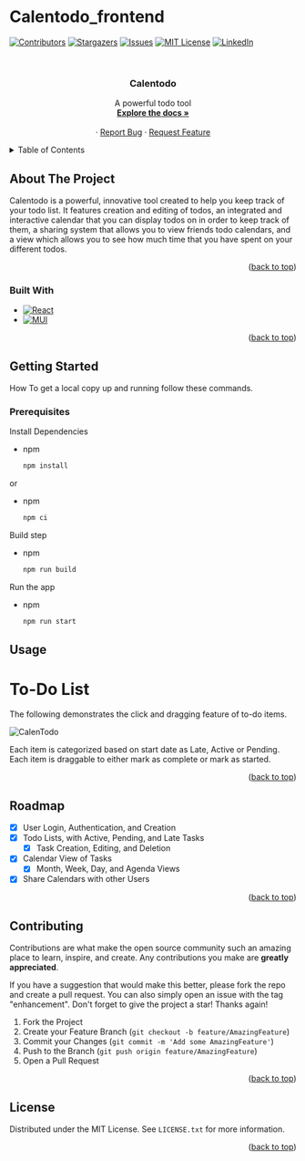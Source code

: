 # Calentodo_frontend
<!-- Improved compatibility of back to top link: See: https://github.com/othneildrew/Best-README-Template/pull/73 -->
<a name="readme-top"></a>


<!-- PROJECT SHIELDS -->
<!--
*** I'm using markdown "reference style" links for readability.
*** Reference links are enclosed in brackets [ ] instead of parentheses ( ).
*** See the bottom of this document for the declaration of the reference variables
*** for contributors-url, forks-url, etc. This is an optional, concise syntax you may use.
*** https://www.markdownguide.org/basic-syntax/#reference-style-links
-->
[![Contributors][contributors-shield]][contributors-url]
[![Stargazers][stars-shield]][stars-url]
[![Issues][issues-shield]][issues-url]
[![MIT License][license-shield]][license-url]
[![LinkedIn][linkedin-shield]][linkedin-url]



<!-- PROJECT LOGO -->
<br />
<div align="center">
<!--   <a href="https://github.com/github_username/repo_name">
    <img src="images/logo.png" alt="Logo" width="80" height="80">
  </a> -->

<h3 align="center">Calentodo</h3>

  <p align="center">
    A powerful todo tool
    <br />
    <a href="https://github.com/github_username/repo_name"><strong>Explore the docs »</strong></a>
    <br />
    <br />
<!--     <a href="https://github.com/github_username/repo_name">View Demo</a> -->
    ·
    <a href="https://github.com/rpp35-boc-perlman/Calentodo_frontend/issues">Report Bug</a>
    ·
    <a href="https://github.com/rpp35-boc-perlman/Calentodo_frontend/issues">Request Feature</a>
  </p>
</div>



<!-- TABLE OF CONTENTS -->
<details>
  <summary>Table of Contents</summary>
  <ol>
    <li>
      <a href="#about-the-project">About The Project</a>
      <ul>
        <li><a href="#built-with">Built With</a></li>
      </ul>
    </li>
    <li>
      <a href="#getting-started">Getting Started</a>
      <ul>
        <li><a href="#prerequisites">Prerequisites</a></li>
        <li><a href="#installation">Installation</a></li>
      </ul>
    </li>
    <li><a href="#usage">Usage</a></li>
    <li><a href="#roadmap">Roadmap</a></li>
    <li><a href="#contributing">Contributing</a></li>
    <li><a href="#license">License</a></li>
    <li><a href="#contact">Contact</a></li>
    <li><a href="#acknowledgments">Acknowledgments</a></li>
  </ol>
</details>



<!-- ABOUT THE PROJECT -->
## About The Project

<!-- [![Product Name Screen Shot][product-screenshot]](https://example.com) -->

<!-- Here's a blank template to get started: To avoid retyping too much info. Do a search and replace with your text editor for the following: `github_username`, `repo_name`, `twitter_handle`, `linkedin_username`, `email_client`, `email`, `project_title`, `project_description` -->

Calentodo is a powerful, innovative tool created to help you keep track of your todo list. It features creation and editing of todos, an integrated and interactive calendar that you can display todos on in order to keep track of them, a sharing system that allows you to view friends todo calendars, and a view which allows you to see how much time that you have spent on your different todos.

<p align="right">(<a href="#readme-top">back to top</a>)</p>



### Built With

* [![React][React.js]][React-url]
* [![MUI][mui.com]][mui-url]


<p align="right">(<a href="#readme-top">back to top</a>)</p>



<!-- GETTING STARTED -->
## Getting Started

How To get a local copy up and running follow these commands.

### Prerequisites

Install Dependencies
* npm
  ```sh
  npm install
  ```
or
* npm
  ```sh
  npm ci
  ```

Build step
* npm
  ```sh
  npm run build
  ```

Run the app
* npm
  ```sh
  npm run start
  ```


<!-- USAGE EXAMPLES -->
## Usage
<!-- 
Use this space to show useful examples of how a project can be used. Additional screenshots, code examples and demos work well in this space. You may also link to more resources.

_For more examples, please refer to the [Documentation](https://example.com)_ -->

# To-Do List
The following demonstrates the click and dragging feature of to-do items.

![CalenTodo](https://user-images.githubusercontent.com/66839046/189499449-6098e31e-5a34-4095-a5bc-45c969861e2e.gif)


Each item is categorized based on start date as Late, Active or Pending.
Each item is draggable to either mark as complete or mark as started.

<p align="right">(<a href="#readme-top">back to top</a>)</p>



<!-- ROADMAP -->
## Roadmap

- [x] User Login, Authentication, and Creation
- [x] Todo Lists, with Active, Pending, and Late Tasks
    - [x] Task Creation, Editing, and Deletion
- [x] Calendar View of Tasks
    - [x] Month, Week, Day, and Agenda Views
- [x] Share Calendars with other Users

<p align="right">(<a href="#readme-top">back to top</a>)</p>


<!-- CONTRIBUTING -->
## Contributing

Contributions are what make the open source community such an amazing place to learn, inspire, and create. Any contributions you make are **greatly appreciated**.

If you have a suggestion that would make this better, please fork the repo and create a pull request. You can also simply open an issue with the tag "enhancement".
Don't forget to give the project a star! Thanks again!

1. Fork the Project
2. Create your Feature Branch (`git checkout -b feature/AmazingFeature`)
3. Commit your Changes (`git commit -m 'Add some AmazingFeature'`)
4. Push to the Branch (`git push origin feature/AmazingFeature`)
5. Open a Pull Request

<p align="right">(<a href="#readme-top">back to top</a>)</p>



<!-- LICENSE -->
## License

Distributed under the MIT License. See `LICENSE.txt` for more information.

<p align="right">(<a href="#readme-top">back to top</a>)</p>



<!-- CONTACT -->
<!-- ## Contact

Your Name - [@twitter_handle](https://twitter.com/twitter_handle) - email@email_client.com

Project Link: [https://github.com/github_username/repo_name](https://github.com/github_username/repo_name)

<p align="right">(<a href="#readme-top">back to top</a>)</p> -->




<!-- MARKDOWN LINKS & IMAGES -->
<!-- https://www.markdownguide.org/basic-syntax/#reference-style-links -->
[contributors-shield]: https://img.shields.io/badge/Contributors-List-blue?style=for-the-badge&logo=appveyor
[contributors-url]: https://github.com/rpp35-boc-perlman/Calentodo_frontend/graphs/contributors
[forks-shield]: https://img.shields.io/github/forks/github_username/repo_name.svg?style=for-the-badge&logo=appveyor
[forks-url]: https://github.com/github_username/repo_name/network/members
[stars-shield]: https://img.shields.io/badge/Stars-Gazers-green?style=for-the-badge&logo=appveyor
[stars-url]: https://github.com/rpp35-boc-perlman/Calentodo_frontend/stargazers
[issues-shield]: https://img.shields.io/badge/Issues-List-red?style=for-the-badge&logo=appveyor
[issues-url]: https://github.com/rpp35-boc-perlman/Calentodo_frontend/issues
[license-shield]: https://img.shields.io/badge/License-LICENSE.txt-yellow?style=for-the-badge&logo=appveyor
[license-url]: https://github.com/rpp35-boc-perlman/Calentodo_frontend/blob/master/LICENSE.txt
[linkedin-shield]: https://img.shields.io/badge/-LinkedIn-black.svg?style=for-the-badge&logo=linkedin&colorB=555
[linkedin-url]: https://linkedin.com/in/linkedin_username
[product-screenshot]: images/screenshot.png
[React.js]: https://img.shields.io/badge/React-20232A?style=for-the-badge&logo=react&logoColor=61DAFB
[React-url]: https://reactjs.org/
[mui.com]: https://img.shields.io/badge/Material%20UI-007FFF?style=for-the-badge&logo=mui&logoColor=white
[mui-url]: https://mui.com/
[Bootstrap.com]: https://img.shields.io/badge/Bootstrap-563D7C?style=for-the-badge&logo=bootstrap&logoColor=white
[Bootstrap-url]: https://getbootstrap.com
